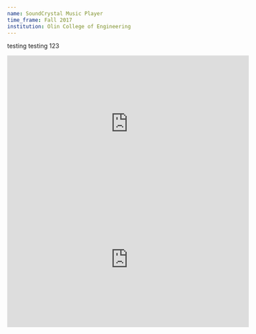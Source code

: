 ```yaml
---
name: SoundCrystal Music Player
time_frame: Fall 2017
institution: Olin College of Engineering
---
```

testing testing 123

<iframe width="560" height="315" src="https://www.youtube.com/embed/M_IrAlDLh7s" frameborder="0" allow="accelerometer; autoplay; encrypted-media; gyroscope; picture-in-picture" allowfullscreen></iframe>

<iframe width="560" height="315" src="https://www.youtube.com/embed/CbOfsQfKXeE" frameborder="0" allow="accelerometer; autoplay; encrypted-media; gyroscope; picture-in-picture" allowfullscreen></iframe>
